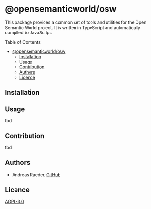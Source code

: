 # @opensemanticworld/osw

This package provides a common set of tools and utilities for the Open Semantic World project. It is written in TypeScript and automatically compiled to JavaScript.

Table of Contents

- [@opensemanticworld/osw](#opensemanticworldosw)
  - [Installation](#installation)
  - [Usage](#usage)
  - [Contribution](#contribution)
  - [Authors](#authors)
  - [Licence](#licence)

## Installation

## Usage

tbd

## Contribution

tbd

## Authors

- Andreas Raeder, [GitHub](https://github.com/raederan)

## Licence

[AGPL-3.0](./LICENSE)

